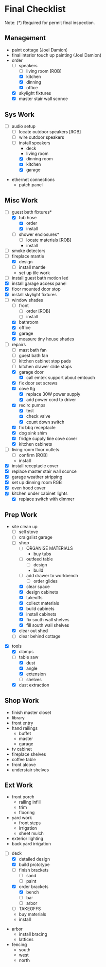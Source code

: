 # Final Checklist

Note: (*) Required for permit final inspection.

## Management

- paint cottage (Joel Damion)
- final interior touch up painting (Joel Damion)
- order
  - [ ] speakers
    - [ ] living room [ROB]
    - [x] kitchen
    - [x] dinning
    - [x] office
  - [x] skylight fixtures
  - [x] master stair wall sconce

## Sys Work

- [ ] audio setup
  - [ ] locate outdoor speakers [ROB]
  - [ ] wire outdoor speakers
  - [ ] install speakers
    - deck
    - living room
    - [x] dinning room
    - [x] kitchen
    - [x] garage
- ethernet connections
  - patch panel

## Misc Work

- [ ] guest bath fixtures*
  - [x] tub hose
    - [x] order
    - [x] install
  - [ ] shower enclosures*
    - [ ] locate materials [ROB]
    - install
- [ ] smoke detectors
- [ ] fireplace mantle
  - [x] design
  - [ ] install mantle
  - set up tile work
- [ ] install guest bath motion led
- [x] install garage access panel
- [x] floor mounted door stop
- [x] install skylight fixtures
- [ ] window shades
  - [ ] front
    - [ ] order [ROB]
    - [ ] install
  - [x] bathroom
  - [x] office
  - [x] garage
  - [x] measure tiny house shades
- [ ] repairs
  - [ ] mast bath fan
  - [ ] guest bath fan
  - [ ] kitchen cabinet stop pads
  - [ ] kitchen drawer slide stops
  - [x] garage door
    - [x] call emtek support about emtouch
  - [x] fix door set screws
  - [x] cove ltg
    - [x] replace 30W power supply
    - [x] add power cord to driver
  - [x] recirc pumps
    - [x] test
    - [x] check valve
    - [x] count down switch
  - [x] fix bbq receptacle
  - [x] dog sink shim
  - [x] fridge supply line cove cover
  - [x] kitchen cabinets
- [ ] living room floor outlets
  - [ ] confirm [ROB] 
  - install
- [x] install receptacle cover
- [x] replace master stair wall sconce
- [x] garage weather stripping
- [x] set up dinning room RGB
- [x] oven hood cover
- [x] kitchen under cabinet lights
  - [x] replace switch with dimmer

## Prep Work

- site clean up
  - [ ] sell stove
  - [ ] craigslist garage
  - [ ] shop
    - [ ] ORGANISE MATERIALS
      - buy tubs
    - [ ] outfeed table
      - [ ] design
      - build
    - [ ] add drawer to workbench
      - [ ] order glides
    - [x] clear space
    - [x] design cabinets
    - [x] takeoffs
    - [x] collect materials
    - [x] build cabinets
    - [x] install cabinets
    - [x] fix south wall shelves
    - [x] fill south wall shelves
  - [x] clear out shed
  - [ ] clear behind cottage
- [x] tools
  - [x] clamps
  - [ ] table saw
    - [x] dust 
    - [x] angle
    - [x] extension
    - [ ] shelves
  - [x] dust extraction

## Shop Work

- finish master closet
- library
- front entry
- hand railings
  - buffet
  - master
  - garage
- tv cabinet
- fireplace shelves
- coffee table
- front alcove
- understair shelves

## Ext Work

- front porch 
  - railing infill
  - trim
  - flooring
- yard work
  - front steps
  - irrigation
  - sheet mulch
- exterior lighting
- back yard irrigation
- [ ] deck
  - [X] detailed design
  - [x] build prototype
  - [ ] finish brackets
    - [ ] sand
    - [ ] paint
  - [x] order brackets
    - [x] bench
    - [ ] bar
    - [ ] arbor
  - [ ] TAKEOFFS
  - buy materials
  - install
- arbor
  - install bracing
  - lattices
- fencing
  - south
  - west
  - north



